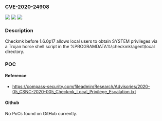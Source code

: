 ### [CVE-2020-24908](https://cve.mitre.org/cgi-bin/cvename.cgi?name=CVE-2020-24908)
![](https://img.shields.io/static/v1?label=Product&message=n%2Fa&color=blue)
![](https://img.shields.io/static/v1?label=Version&message=n%2Fa&color=blue)
![](https://img.shields.io/static/v1?label=Vulnerability&message=n%2Fa&color=brighgreen)

### Description

Checkmk before 1.6.0p17 allows local users to obtain SYSTEM privileges via a Trojan horse shell script in the %PROGRAMDATA%\checkmk\agent\local directory.

### POC

#### Reference
- https://compass-security.com/fileadmin/Research/Advisories/2020-05_CSNC-2020-005_Checkmk_Local_Privilege_Escalation.txt

#### Github
No PoCs found on GitHub currently.

